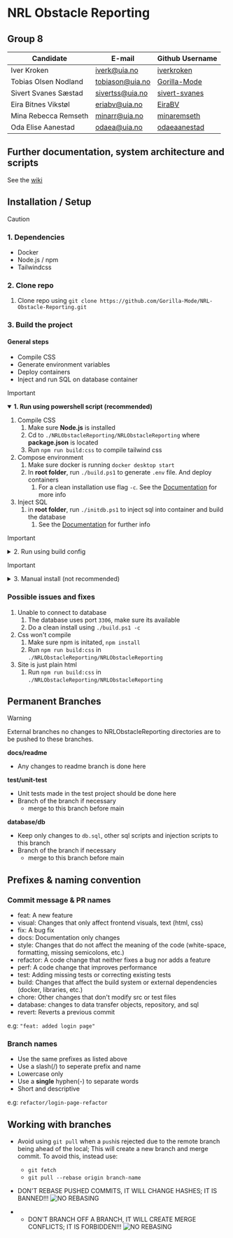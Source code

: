 #  **NRL Obstacle Reporting**

## Group 8

| Candidate            | E-mail                              | Github Username                                   |
|----------------------|-------------------------------------|---------------------------------------------------|
| Iver Kroken          | [iverk@uia.no](iverk@uia.no)        | [iverkroken](https://github.com/iverkroken)       |
| Tobias Olsen Nodland | [tobiason@uia.no](tobiason@uia.no ) | [Gorilla-Mode](https://github.com/Gorilla-Mode)   |
| Sivert Svanes Sæstad | [sivertss@uia.no](sivertss@uia.no)  | [sivert-svanes](https://github.com/sivert-svanes) |
| Eira Bitnes Vikstøl  | [eriabv@uia.no](eriabv@uia.no)      | [EiraBV](https://github.com/EiraBV)               |
| Mina Rebecca Remseth | [minarr@uia.no](minarr@uia.no)      | [minaremseth](https://github.com/minaremseth)     |
| Oda Elise Aanestad   | [odaea@uia.no](odaea@uia.no)        | [odaeaanestad](https://github.com/Odaeaanestad)                                  |

## Further documentation, system architecture and scripts

See the [wiki](https://github.com/Gorilla-Mode/NRL-Obstacle-Reporting/wiki)

## Installation / Setup

> [!CAUTION]
> ### 1. Dependencies
> - Docker
> - Node.js / npm
> - Tailwindcss

### 2. Clone repo

1. Clone repo using `git clone https://github.com/Gorilla-Mode/NRL-Obstacle-Reporting.git`

### 3. Build the project

#### General steps

- Compile CSS
- Generate environment variables
- Deploy containers
- Inject and run SQL on database container

> [!IMPORTANT]
> <details open>
> <summary style="font-size: 14px; font-weight: bold">1. Run using powershell script (recommended) </summary>
>
>   1. Compile CSS 
>      1. Make sure **Node.js** is installed
>      2. Cd to `./NRLObstacleReporting/NRLObstacleReporting` where **package.json** is located
>      3. Run `npm run build:css` to compile tailwind css
>   2. Compose environment
>      1. Make sure docker is running `docker desktop start`
>      2. In **root folder**, run `./build.ps1`
>      to generate `.env` file. 
>      And deploy containers
>         1. For a clean installation use flag `-c`. See the [Documentation](https://github.com/Gorilla-Mode/NRL-Obstacle-Reporting/wiki/build.ps1) for more info
>   3. Inject SQL 
>      1. in **root folder**, run `./initdb.ps1` to inject sql into container and build the database
>         1. See the [Documentation](https://github.com/Gorilla-Mode/NRL-Obstacle-Reporting/wiki/initdb.ps1) for further info
></details>



> [!IMPORTANT]
> <details>
> <summary style="font-size: 14px">2. Run using build config</summary>
>
>   1. Compile CSS
>      1. Make sure **Node.js** is installed
>      2. Cd to `./NRLObstacleReporting/NRLObstacleReporting` where **package.json** is located
>      3. Run `npm run build:css` to compile tailwind css
>   2. Make .env file
>      1. in **root folder** run `./build.ps1 -nc`
>         1. See the [Documentation](https://github.com/Gorilla-Mode/NRL-Obstacle-Reporting/wiki/build.ps1) for further
>         info about this script
>   3. Add build config in IDE
>        1. Open **NRLObstacleReporting.snl** solution in root folder
>        2. Add build config to run the docker compose
>        3. Make sure docker is running `docker desktop start`
>        4. Build the solution to launch the application in docker
>   4. Inject SQL
>      1. in **root folder**, run `./initdb.ps1` to inject sql into container and build the database
>         1. See the [Documentation](https://github.com/Gorilla-Mode/NRL-Obstacle-Reporting/wiki/initdb.ps1) for further
>         info about this script
> </details>

> [!IMPORTANT]
> <details>
> <summary style="font-size: 14px">3. Manual install (not recommended)</summary>
>
>   1. Compile CSS
>      1. Make sure **Node.js** is installed
>      2. Cd to `./NRLObstacleReporting/NRLObstacleReporting` where **package.json** is located
>      3. Run `npm run build:css` to compile tailwind css
>   2. Make .env file
>      1. Make`.env` file in **root folder**
>         1. e.g `echo >> .env`, `touch .env`, `cat > .env`
>      2. Populate `.env` file with required fields
>         1. Check the [Documentation](https://github.com/Gorilla-Mode/NRL-Obstacle-Reporting/wiki) for example env file
>   3. Deploy containers
>      1. make sure docker is running
>      2. consider running `docker-compose down -v --rmi "all"` for a clean installation.
>         1. This will remove any existing images, containers and volumes defined in `docker-compose.yml`
>      3. run `docker-compose up` in **root folder**
>   4. Copy SQL into container
>      1. make sure database container is running
>      2. run `docker cp ./db.sql db:/` to copy database sql script into container
>   5. Execute SQL in container
>      1. run ` docker exec db sh -c "mariadb YOURDBNAME -u root -pYOURPASSWORD <db.sql"`
>
> </details>


### Possible issues and fixes

   1. Unable to connect to database
      1. The database uses port `3306`, make sure its available
      2. Do a clean install using `./build.ps1 -c`
   2. Css won't compile
      1. Make sure npm is initated, `npm install`
      2. Run `npm run build:css` in `./NRLObstacleReporting/NRLObstacleReporting`
   3. Site is just plain html
      1. Run `npm run build:css` in `./NRLObstacleReporting/NRLObstacleReporting`

## Permanent Branches

>[!WARNING]
> 
> External branches no changes to NRLObstacleReporting directories are to be pushed to these branches. 
> 
> **docs/readme**
> - Any changes to readme branch is done here
>
> **test/unit-test**
> - Unit tests made in the test project should be done here
> - Branch of the branch if necessary
>   - merge to this branch before main
>
> **database/db**
> - Keep only changes to `db.sql`, other sql scripts and injection scripts to this branch
> - Branch of the branch if necessary
>   - merge to this branch before main

## Prefixes & naming convention

### Commit message & PR names

- feat: A new feature
- visual: Changes that only affect frontend visuals, text (html, css)
- fix: A bug fix
- docs: Documentation only changes
- style: Changes that do not affect the meaning of the code (white-space, formatting, missing semicolons, etc.)
- refactor: A code change that neither fixes a bug nor adds a feature
- perf: A code change that improves performance
- test: Adding missing tests or correcting existing tests
- build: Changes that affect the build system or external dependencies (docker, libraries, etc.)
- chore: Other changes that don't modify src or test files
- database: changes to data transfer objects, repository, and sql 
- revert: Reverts a previous commit

e.g:
`"feat: added login page"`

### Branch names

- Use the same prefixes as listed above
- Use a slash(/) to seperate prefix and name
- Lowercase only
- Use a **single** hyphen(-) to separate words
- Short and descriptive

e.g:
`refactor/login-page-refactor`



## Working with branches

- Avoid using `git pull` when a `push`is rejected due to the remote branch being ahead of the local; This will create a new branch and merge commit. To avoid this, instead use:
  - `git fetch`
  - `git pull --rebase origin branch-name`
- DON'T REBASE PUSHED COMMITS, IT WILL CHANGE HASHES; IT IS BANNED!!!
![NO REBASING](https://external-content.duckduckgo.com/iu/?u=https%3A%2F%2Fi.pinimg.com%2Foriginals%2Fb6%2F41%2F32%2Fb6413233b0c147d8e25ac8c6939003ec.jpg&f=1&nofb=1&ipt=e684870cc0f2f939c06bfc53af8ede80336966cf2877b4c2eaeab1dfda026a48)

- - DON'T BRANCH OFF A BRANCH, IT WILL CREATE MERGE CONFLICTS; IT IS FORBIDDEN!!!
![NO REBASING](https://y.yarn.co/9892718e-f9f9-400b-8273-9f5f78e36e22_text.gif)


    

